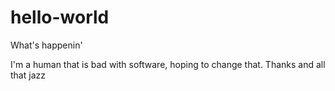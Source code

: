 # hello-world

What's happenin'

I'm a human that is bad with software, hoping to change that.
Thanks and all that jazz

